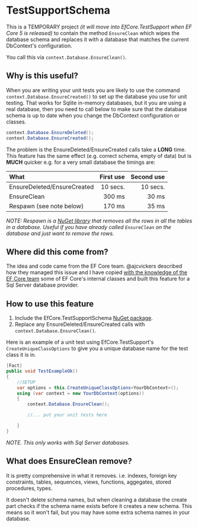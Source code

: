 # TestSupportSchema

This is a TEMPORARY project *(it will move into EfCore.TestSupport when EF Core 5 is released)* to contain the method `EnsureClean` which wipes the database schema and replaces it with a database that matches the current DbContext's configuration. 

You call this via `context.Database.EnsureClean()`.

## Why is this useful?
When you are writing your unit tests you are likely to use the command `context.Database.EnsureCreated()`  to set up the database you use for unit testing. That works for Sqlite in-memory databases, but it you are using a real database, then you need to call below to make sure that the database schema is up to date when you change the DbContext configuration or classes.
```c#
context.Database.EnsureDeleted();
context.Database.EnsureCreated();
```
The problem is the EnsureDeleted/EnsureCreated calls take a **LONG** time. This feature has the same effect (e.g. correct schema, empty of data) but is **MUCH** quicker e.g. for a very small database the timings are:

| What                        | First use | Second use |
|:----------------------------|----------:| ----------:|
| EnsureDeleted/EnsureCreated | 10 secs.  | 10 secs.   |
| EnsureClean                 | 300 ms    | 30 ms      |
| Respawn (see note below)    | 170 ms    | 35 ms      |

*NOTE: Respawn is a [NuGet library](https://www.nuget.org/packages/Respawn/) that removes all the rows in all the tables in a database. Useful if you have already called `EnsureClean` on the database and just want to remove the rows.*

## Where did this come from?
The idea and code came from the EF Core team. @ajcvickers described how they managed this issue and I have copied [with the knowledge of the EF Core team](https://github.com/dotnet/efcore/issues/19635#issuecomment-613276164) some of EF Core's internal classes and built this feature for a Sql Server database provider.

## How to use this feature
1. Include the EfCore.TestSupportSchema [NuGet package](https://www.nuget.org/packages/EfCore.TestSupportSchema/).
2. Replace any EnsureDeleted/EnsureCreated calls with `context.Database.EnsureClean()`.

Here is an example of a unit test using EfCore.TestSupport's `CreateUniqueClassOptions` to give you a unique database name for the test class it is in.

```c#
[Fact]
public void TestExampleOk()
{
    //SETUP
    var options = this.CreateUniqueClassOptions<YourDbContext>();
    using (var context = new YourDbContext(options))
    {
        context.Database.EnsureClean();

        //... put your unit tests here

    }
}
```

*NOTE. This only works with Sql Server databases.*

## What does EnsureClean remove?

It is pretty comprehensive in what it removes. i.e. indexes, foreign key constraints, tables, sequences, views, functions, aggegates, stored procedures, types. 

It doesn't delete schema names, but when cleaning a database the create part checks if the schema name exists before it creates a new schema. This means so it won't fail, but you may have some extra schema names in your database.
